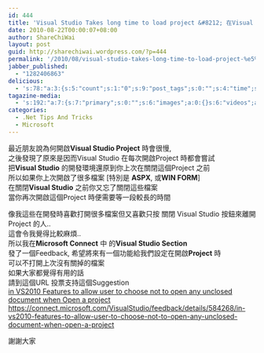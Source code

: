 ```yaml
---
id: 444
title: 'Visual Studio Takes long time to load project &#8212; 在Visual Studio 需要用很多時間來開啟Project'
date: 2010-08-22T00:00:07+08:00
author: ShareChiWai
layout: post
guid: http://sharechiwai.wordpress.com/?p=444
permalink: '/2010/08/visual-studio-takes-long-time-to-load-project-%e5%9c%a8visual-studio-%e9%9c%80%e8%a6%81%e7%94%a8%e5%be%88%e5%a4%9a%e6%99%82%e9%96%93%e4%be%86%e9%96%8b%e5%95%9fproject/'
jabber_published:
  - "1282406863"
delicious:
  - 's:78:"a:3:{s:5:"count";s:1:"0";s:9:"post_tags";s:0:"";s:4:"time";s:10:"1282464711";}";'
tagazine-media:
  - 's:192:"a:7:{s:7:"primary";s:0:"";s:6:"images";a:0:{}s:6:"videos";a:0:{}s:11:"image_count";s:1:"0";s:6:"author";s:8:"15700447";s:7:"blog_id";s:8:"15180134";s:9:"mod_stamp";s:19:"2010-08-20 12:50:43";}";'
categories:
  - .Net Tips And Tricks
  - Microsoft
---
```

最近朋友說為何開啟**Visual Studio Project** 時會很慢,  
之後發現了原來是因而Visual Studio 在每次開啟Project 時都會嘗試  
把**Visual Studio** 的開發環境還原到你上次在關閉這個Project 之前  
所以如果你上次開啟了很多檔案 [特別是 **ASPX**, 或**WIN FORM**]  
在關閉**Visual Studio** 之前你又忘了關閉這些檔案  
當你再次開啟這個Project 時便需要等一段較長的時間

像我這些在開發時喜歡打開很多檔案但又喜歡只按 關閉 Visual Studio 按鈕來離開Project 的人..  
這會令我覺得比較麻煩..  
所以我在**Microsoft Connect** 中 的**Visual Studio Section**  
發了一個Feedback, 希望將來有一個功能給我們設定在開啟**Project** 時  
可以不打開上次沒有關掉的檔案  
如果大家都覺得有用的話  
請到這個URL 投票支持這個Suggestion  
<a href="https://connect.microsoft.com/VisualStudio/feedback/details/584268/in-vs2010-features-to-allow-user-to-choose-not-to-open-any-unclosed-document-when-open-a-project" target="_blank">in VS2010 Features to allow user to choose not to open any unclosed document when Open a project </a>  
<https://connect.microsoft.com/VisualStudio/feedback/details/584268/in-vs2010-features-to-allow-user-to-choose-not-to-open-any-unclosed-document-when-open-a-project>

謝謝大家